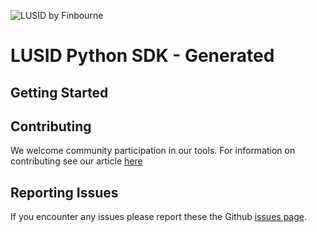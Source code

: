 ![LUSID by Finbourne](https://content.finbourne.com/LUSID_repo.png)

# LUSID Python SDK - Generated

## Getting Started

## Contributing

We welcome community participation in our tools. For information on contributing see our article [here](/finbourne/${REPO_NAME}/docs)

## Reporting Issues
If you encounter any issues please report these the Github [issues page](https://github.com/finbourne/${REPO_NAME}/issues).
